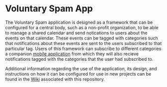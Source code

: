 # Voluntary Spam App
The Voluntary Spam application is designed as a framework that can be configured for a central body, such as a non-profit organization, to be able to manage a shared calendar and send notications to users about the events on that calendar. These events can be tagged with categories such that notifications about these events are sent to the users subscribed to that particular tag. Users of this framework can subscribe to different categories a companion [mobile application](https://github.com/Team-Stepping-On-Legos/CS530_Project_Mobile) from which they will also recieve notifications tagged with the categories that the user had subscribed to. 

Additional information regarding the use of the application, its design, and instructions on how it can be configured for use in new projects can be found in the [Wiki](https://github.com/Team-Stepping-On-Legos/CS530_Project/wiki) associated with this repository.

